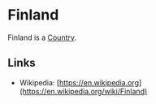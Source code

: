 # Finland

Finland is a [Country](140000020.md).

## Links

- Wikipedia: [https://en.wikipedia.org](https://en.wikipedia.org/wiki/Finland)
